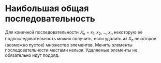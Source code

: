 # Наибольшая общая последовательность

Для конечной последовательности  $𝑋_n = x_1, x_2, …,x_n$ некоторую её подпоследовательность можно получить, если удалить из $X_n$ некоторое (возможно пустое) множество элементов.
Менять элементы последовательности местами нельзя.
Удаляемые элементы не обязательно идут подряд.
